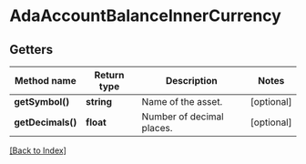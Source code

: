 # AdaAccountBalanceInnerCurrency

## Getters

Method name | Return type | Description | Notes
------------ | ------------- | ------------- | -------------
**getSymbol()** | **string** | Name of the asset. | [optional]
**getDecimals()** | **float** | Number of decimal places. | [optional]

[[Back to Index]](../index.md)
